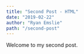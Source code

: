 ```yaml
---
title: "Second Post - HTML"
date: "2019-02-22"
author: "Ryan Emslie"
path: "/second-post"
---
```


Welcome to my second post.
